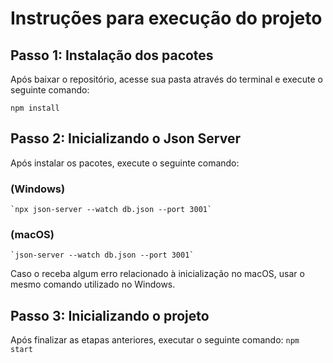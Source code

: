 # Instruções para execução do projeto

## Passo 1: Instalação dos pacotes

Após baixar o repositório, acesse sua pasta através do terminal e execute o seguinte comando:

`npm install`

## Passo 2: Inicializando o Json Server

Após instalar os pacotes, execute o seguinte comando:

### (Windows)

    `npx json-server --watch db.json --port 3001`

### (macOS)

    `json-server --watch db.json --port 3001`

Caso o receba algum erro relacionado à inicialização no macOS, usar o mesmo comando utilizado no Windows.

## Passo 3: Inicializando o projeto

Após finalizar as etapas anteriores, executar o seguinte comando:
`npm start`
